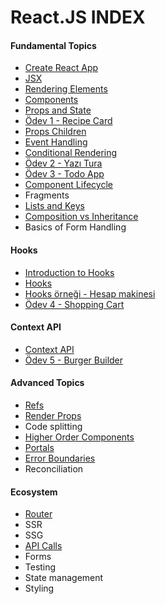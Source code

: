 # React.JS INDEX

#### Fundamental Topics ####
- [Create React App](create-react-app/)
- [JSX](jsx/)
- [Rendering Elements](rendering-elements/)
- [Components](components/) 
- [Props and State](props-and-state/)
- [Ödev 1 - Recipe Card](recipe-card/)
- [Props Children](props-children/)
- [Event Handling](event-handling/)
- [Conditional Rendering](conditional-rendering/)
- [Ödev 2 - Yazı Tura](yazi-tura/)
- [Ödev 3 - Todo App](todo-app/)
- [Component Lifecycle](component-lifecycle/)
- Fragments
- [Lists and Keys](list-and-keys/)
- [Composition vs Inheritance](composition-vs-inheritance/)
- Basics of Form Handling

#### Hooks ####
- [Introduction to Hooks](basic-hooks/)
- [Hooks](hooks/)
- [Hooks örneği - Hesap makinesi](hooks-hesap-makinesi/)
- [Ödev 4 - Shopping Cart](shopping-cart/)

#### Context API ####
- [Context API](context-api/)
- [Ödev 5 - Burger Builder](burger-builder-context/)

#### Advanced Topics ####
-  [Refs](refs/)
-  [Render Props](render-props/)
-  Code splitting
-  [Higher Order Components](higher-order-components/)
-  [Portals](react-portals/)
-  [Error Boundaries](error-boundaries/)
-  Reconciliation

#### Ecosystem ####
-  [Router](router/)
-  SSR
-  SSG
-  [API Calls](api-calls/)
-  Forms
-  Testing
-  State management
-  Styling
